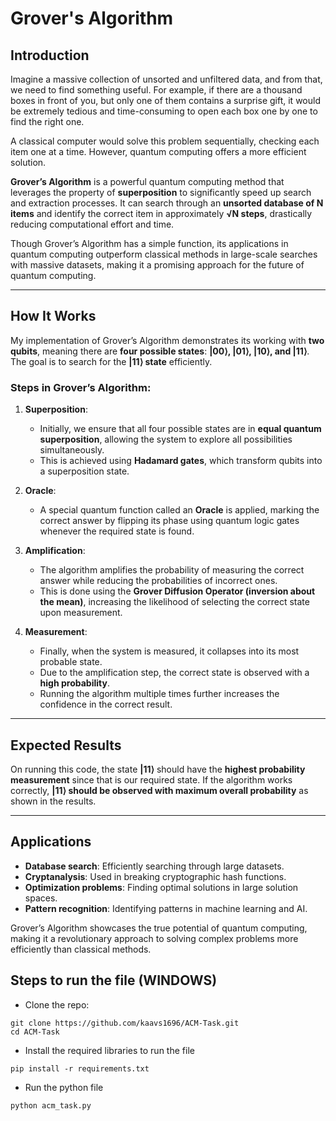 # Grover's Algorithm

## Introduction

Imagine a massive collection of unsorted and unfiltered data, and from that, we need to find something useful. For example, if there are a thousand boxes in front of you, but only one of them contains a surprise gift, it would be extremely tedious and time-consuming to open each box one by one to find the right one.

A classical computer would solve this problem sequentially, checking each item one at a time. However, quantum computing offers a more efficient solution.

**Grover’s Algorithm** is a powerful quantum computing method that leverages the property of **superposition** to significantly speed up search and extraction processes. It can search through an **unsorted database of N items** and identify the correct item in approximately **√N steps**, drastically reducing computational effort and time.

Though Grover’s Algorithm has a simple function, its applications in quantum computing outperform classical methods in large-scale searches with massive datasets, making it a promising approach for the future of quantum computing.

---

## How It Works

My implementation of Grover’s Algorithm demonstrates its working with **two qubits**, meaning there are **four possible states**: **|00⟩, |01⟩, |10⟩, and |11⟩**. The goal is to search for the **|11⟩ state** efficiently.

### Steps in Grover’s Algorithm:

1. **Superposition**:

   - Initially, we ensure that all four possible states are in **equal quantum superposition**, allowing the system to explore all possibilities simultaneously.
   - This is achieved using **Hadamard gates**, which transform qubits into a superposition state.

2. **Oracle**:

   - A special quantum function called an **Oracle** is applied, marking the correct answer by flipping its phase using quantum logic gates whenever the required state is found.

3. **Amplification**:

   - The algorithm amplifies the probability of measuring the correct answer while reducing the probabilities of incorrect ones.
   - This is done using the **Grover Diffusion Operator (inversion about the mean)**, increasing the likelihood of selecting the correct state upon measurement.

4. **Measurement**:
   - Finally, when the system is measured, it collapses into its most probable state.
   - Due to the amplification step, the correct state is observed with a **high probability**.
   - Running the algorithm multiple times further increases the confidence in the correct result.

---

## Expected Results

On running this code, the state **|11⟩** should have the **highest probability measurement** since that is our required state. If the algorithm works correctly, **|11⟩ should be observed with maximum overall probability** as shown in the results.

---

## Applications

- **Database search**: Efficiently searching through large datasets.
- **Cryptanalysis**: Used in breaking cryptographic hash functions.
- **Optimization problems**: Finding optimal solutions in large solution spaces.
- **Pattern recognition**: Identifying patterns in machine learning and AI.

Grover’s Algorithm showcases the true potential of quantum computing, making it a revolutionary approach to solving complex problems more efficiently than classical methods.

## Steps to run the file (WINDOWS)

- Clone the repo:

```
git clone https://github.com/kaavs1696/ACM-Task.git
cd ACM-Task
```

- Install the required libraries to run the file

```
pip install -r requirements.txt
```

- Run the python file

```
python acm_task.py

```

